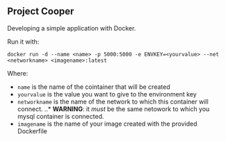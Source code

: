 ## Project Cooper

Developing a simple application with Docker.

Run it with:
```
docker run -d --name <name> -p 5000:5000 -e ENVKEY=<yourvalue> --net <networkname> <imagename>:latest
```

Where:
* `name` is the name of the cointainer that will be created
* `yourvalue` is the value you want to give to the environment key
* `networkname` is the name of the network to which this container will connect.
..* **WARNING**: it _must_ be the same netowork to which you mysql container is connected.
* `imagename` is the name of your image created with the provided Dockerfile 